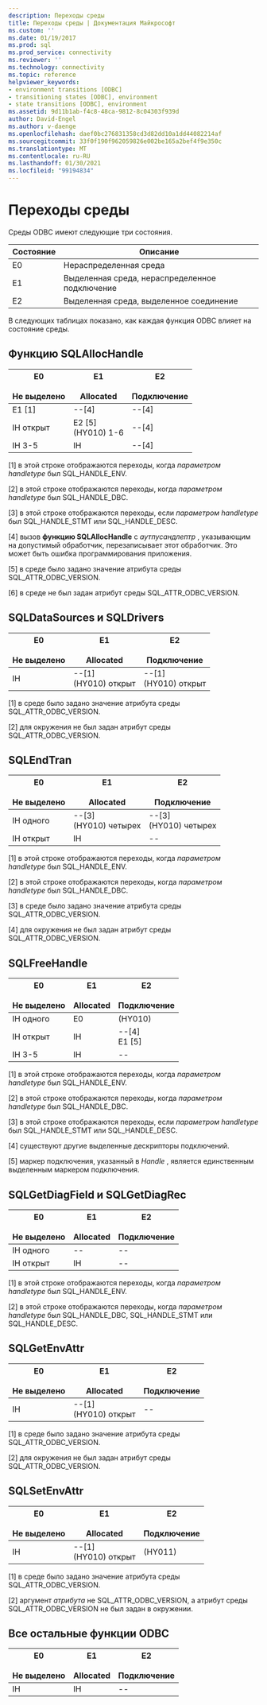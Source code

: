 ```yaml
---
description: Переходы среды
title: Переходы среды | Документация Майкрософт
ms.custom: ''
ms.date: 01/19/2017
ms.prod: sql
ms.prod_service: connectivity
ms.reviewer: ''
ms.technology: connectivity
ms.topic: reference
helpviewer_keywords:
- environment transitions [ODBC]
- transitioning states [ODBC], environment
- state transitions [ODBC], environment
ms.assetid: 9d11b1ab-f4c8-48ca-9812-8c04303f939d
author: David-Engel
ms.author: v-daenge
ms.openlocfilehash: daef0bc276831358cd3d82dd10a1dd44082214af
ms.sourcegitcommit: 33f0f190f962059826e002be165a2bef4f9e350c
ms.translationtype: MT
ms.contentlocale: ru-RU
ms.lasthandoff: 01/30/2021
ms.locfileid: "99194834"
---
```

# <a name="environment-transitions"></a>Переходы среды
Среды ODBC имеют следующие три состояния.  
  
|Состояние|Описание|  
|-----------|-----------------|  
|E0|Нераспределенная среда|  
|E1|Выделенная среда, нераспределенное подключение|  
|E2|Выделенная среда, выделенное соединение|  
  
 В следующих таблицах показано, как каждая функция ODBC влияет на состояние среды.  
  
## <a name="sqlallochandle"></a>Функцию SQLAllocHandle  
  
|E0<br /><br /> Не выделено|E1<br /><br /> Allocated|E2<br /><br /> Подключение|  
|------------------------|----------------------|-----------------------|  
|E1 [1]|--[4]|--[4]|  
|IH открыт|E2 [5]<br />(HY010) 1-6|--[4]|  
|IH 3-5|IH|--[4]|  
  
 [1] в этой строке отображаются переходы, когда *параметром handletype* был SQL_HANDLE_ENV.  
  
 [2] в этой строке отображаются переходы, когда *параметром handletype* был SQL_HANDLE_DBC.  
  
 [3] в этой строке отображаются переходы, если *параметром handletype* был SQL_HANDLE_STMT или SQL_HANDLE_DESC.  
  
 [4] вызов **функцию SQLAllocHandle** с *аутпусандлептр* , указывающим на допустимый обработчик, перезаписывает этот обработчик. Это может быть ошибка программирования приложения.  
  
 [5] в среде было задано значение атрибута среды SQL_ATTR_ODBC_VERSION.  
  
 [6] в среде не был задан атрибут среды SQL_ATTR_ODBC_VERSION.  
  
## <a name="sqldatasources-and-sqldrivers"></a>SQLDataSources и SQLDrivers  
  
|E0<br /><br /> Не выделено|E1<br /><br /> Allocated|E2<br /><br /> Подключение|  
|------------------------|----------------------|-----------------------|  
|IH|--[1]<br />(HY010) открыт|--[1]<br />(HY010) открыт|  
  
 [1] в среде было задано значение атрибута среды SQL_ATTR_ODBC_VERSION.  
  
 [2] для окружения не был задан атрибут среды SQL_ATTR_ODBC_VERSION.  
  
## <a name="sqlendtran"></a>SQLEndTran  
  
|E0<br /><br /> Не выделено|E1<br /><br /> Allocated|E2<br /><br /> Подключение|  
|------------------------|----------------------|-----------------------|  
|IH одного|--[3]<br />(HY010) четырех|--[3]<br />(HY010) четырех|  
|IH открыт|IH|--|  
  
 [1] в этой строке отображаются переходы, когда *параметром handletype* был SQL_HANDLE_ENV.  
  
 [2] в этой строке отображаются переходы, когда *параметром handletype* был SQL_HANDLE_DBC.  
  
 [3] в среде было задано значение атрибута среды SQL_ATTR_ODBC_VERSION.  
  
 [4] для окружения не был задан атрибут среды SQL_ATTR_ODBC_VERSION.  
  
## <a name="sqlfreehandle"></a>SQLFreeHandle  
  
|E0<br /><br /> Не выделено|E1<br /><br /> Allocated|E2<br /><br /> Подключение|  
|------------------------|----------------------|-----------------------|  
|IH одного|E0|(HY010)|  
|IH открыт|IH|--[4]<br />E1 [5]|  
|IH 3-5|IH|--|  
  
 [1] в этой строке отображаются переходы, когда *параметром handletype* был SQL_HANDLE_ENV.  
  
 [2] в этой строке отображаются переходы, когда *параметром handletype* был SQL_HANDLE_DBC.  
  
 [3] в этой строке отображаются переходы, если *параметром handletype* был SQL_HANDLE_STMT или SQL_HANDLE_DESC.  
  
 [4] существуют другие выделенные дескрипторы подключений.  
  
 [5] маркер подключения, указанный в *Handle* , является единственным выделенным маркером подключения.  
  
## <a name="sqlgetdiagfield-and-sqlgetdiagrec"></a>SQLGetDiagField и SQLGetDiagRec  
  
|E0<br /><br /> Не выделено|E1<br /><br /> Allocated|E2<br /><br /> Подключение|  
|------------------------|----------------------|-----------------------|  
|IH одного|--|--|  
|IH открыт|IH|--|  
  
 [1] в этой строке отображаются переходы, когда *параметром handletype* был SQL_HANDLE_ENV.  
  
 [2] в этой строке отображаются переходы, когда *параметром handletype* был SQL_HANDLE_DBC, SQL_HANDLE_STMT или SQL_HANDLE_DESC.  
  
## <a name="sqlgetenvattr"></a>SQLGetEnvAttr  
  
|E0<br /><br /> Не выделено|E1<br /><br /> Allocated|E2<br /><br /> Подключение|  
|------------------------|----------------------|-----------------------|  
|IH|--[1]<br />(HY010) открыт|--|  
  
 [1] в среде было задано значение атрибута среды SQL_ATTR_ODBC_VERSION.  
  
 [2] для окружения не был задан атрибут среды SQL_ATTR_ODBC_VERSION.  
  
## <a name="sqlsetenvattr"></a>SQLSetEnvAttr  
  
|E0<br /><br /> Не выделено|E1<br /><br /> Allocated|E2<br /><br /> Подключение|  
|------------------------|----------------------|-----------------------|  
|IH|--[1]<br />(HY010) открыт|(HY011)|  
  
 [1] в среде было задано значение атрибута среды SQL_ATTR_ODBC_VERSION.  
  
 [2] аргумент *атрибута* не SQL_ATTR_ODBC_VERSION, а атрибут среды SQL_ATTR_ODBC_VERSION не был задан в окружении.  
  
## <a name="all-other-odbc-functions"></a>Все остальные функции ODBC  
  
|E0<br /><br /> Не выделено|E1<br /><br /> Allocated|E2<br /><br /> Подключение|  
|------------------------|----------------------|-----------------------|  
|IH|IH|--|
